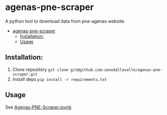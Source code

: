 # agenas-pne-scraper

A python tool to download data from pne-agenas website.

- [agenas-pne-scraper](#agenas-pne-scraper)
  - [Installation:](#installation)
  - [Usage](#usage)

## Installation:

1. Clone repository
  `git clone git@github.com:zenodallavalle/agenas-pne-scraper.git`
2. Install deps
  `pip install -r requirements.txt`

## Usage

See [Agenas-PNE-Scraper.ipynb](Agenas-PNE-Scraper.ipynb)
